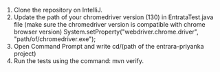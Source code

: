 1) Clone the repository on IntelliJ.
2) Update the path of your chromedriver version (130) in EntrataTest.java file (make sure the chromedriver version is compatible with chrome browser version)
   System.setProperty("webdriver.chrome.driver", "path/of/chromedriver.exe");
3) Open Command Prompt and write cd/(path of the entrara-priyanka project)
4) Run the tests using the command: mvn verify.
